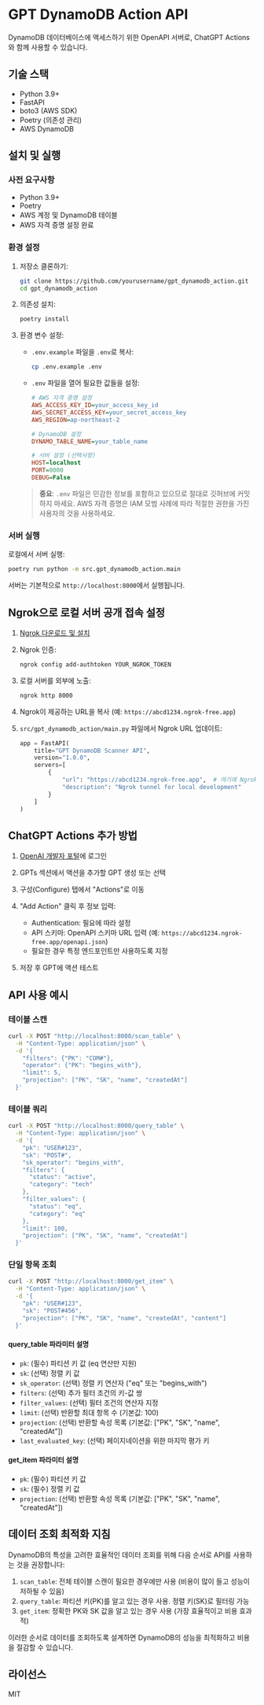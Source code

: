 # GPT DynamoDB Action API

DynamoDB 데이터베이스에 액세스하기 위한 OpenAPI 서버로, ChatGPT Actions와 함께 사용할 수 있습니다.

## 기술 스택

- Python 3.9+
- FastAPI
- boto3 (AWS SDK)
- Poetry (의존성 관리)
- AWS DynamoDB

## 설치 및 실행

### 사전 요구사항

- Python 3.9+
- Poetry
- AWS 계정 및 DynamoDB 테이블
- AWS 자격 증명 설정 완료

### 환경 설정

1. 저장소 클론하기:

   ```bash
   git clone https://github.com/yourusername/gpt_dynamodb_action.git
   cd gpt_dynamodb_action
   ```

2. 의존성 설치:

   ```bash
   poetry install
   ```

3. 환경 변수 설정:
   - `.env.example` 파일을 `.env`로 복사:
     ```bash
     cp .env.example .env
     ```
   - `.env` 파일을 열어 필요한 값들을 설정:
     ```ini
     # AWS 자격 증명 설정
     AWS_ACCESS_KEY_ID=your_access_key_id
     AWS_SECRET_ACCESS_KEY=your_secret_access_key
     AWS_REGION=ap-northeast-2

     # DynamoDB 설정
     DYNAMO_TABLE_NAME=your_table_name

     # 서버 설정 (선택사항)
     HOST=localhost
     PORT=8000
     DEBUG=False
     ```

   > **중요**: `.env` 파일은 민감한 정보를 포함하고 있으므로 절대로 깃허브에 커밋하지 마세요.
   > AWS 자격 증명은 IAM 모범 사례에 따라 적절한 권한을 가진 사용자의 것을 사용하세요.

### 서버 실행

로컬에서 서버 실행:

```bash
poetry run python -m src.gpt_dynamodb_action.main
```

서버는 기본적으로 `http://localhost:8000`에서 실행됩니다.

## Ngrok으로 로컬 서버 공개 접속 설정

1. [Ngrok 다운로드 및 설치](https://ngrok.com/download)

2. Ngrok 인증:

   ```bash
   ngrok config add-authtoken YOUR_NGROK_TOKEN
   ```

3. 로컬 서버를 외부에 노출:

   ```bash
   ngrok http 8000
   ```

4. Ngrok이 제공하는 URL을 복사 (예: `https://abcd1234.ngrok-free.app`)

5. `src/gpt_dynamodb_action/main.py` 파일에서 Ngrok URL 업데이트:
   ```python
   app = FastAPI(
       title="GPT DynamoDB Scanner API",
       version="1.0.0",
       servers=[
           {
               "url": "https://abcd1234.ngrok-free.app",  # 여기에 Ngrok URL 넣기
               "description": "Ngrok tunnel for local development"
           }
       ]
   )
   ```

## ChatGPT Actions 추가 방법

1. [OpenAI 개발자 포털](https://platform.openai.com/apps)에 로그인

2. GPTs 섹션에서 액션을 추가할 GPT 생성 또는 선택

3. 구성(Configure) 탭에서 "Actions"로 이동

4. "Add Action" 클릭 후 정보 입력:

   - Authentication: 필요에 따라 설정
   - API 스키마: OpenAPI 스키마 URL 입력 (예: `https://abcd1234.ngrok-free.app/openapi.json`)
   - 필요한 경우 특정 엔드포인트만 사용하도록 지정

5. 저장 후 GPT에 액션 테스트

## API 사용 예시

### 테이블 스캔

```bash
curl -X POST "http://localhost:8000/scan_table" \
  -H "Content-Type: application/json" \
  -d '{
    "filters": {"PK": "COM#"},
    "operator": {"PK": "begins_with"},
    "limit": 5,
    "projection": ["PK", "SK", "name", "createdAt"]
  }'
```

### 테이블 쿼리

```bash
curl -X POST "http://localhost:8000/query_table" \
  -H "Content-Type: application/json" \
  -d '{
    "pk": "USER#123",
    "sk": "POST#",
    "sk_operator": "begins_with",
    "filters": {
      "status": "active",
      "category": "tech"
    },
    "filter_values": {
      "status": "eq",
      "category": "eq"
    },
    "limit": 100,
    "projection": ["PK", "SK", "name", "createdAt"]
  }'
```

### 단일 항목 조회

```bash
curl -X POST "http://localhost:8000/get_item" \
  -H "Content-Type: application/json" \
  -d '{
    "pk": "USER#123",
    "sk": "POST#456",
    "projection": ["PK", "SK", "name", "createdAt", "content"]
  }'
```

#### query_table 파라미터 설명

- `pk`: (필수) 파티션 키 값 (eq 연산만 지원)
- `sk`: (선택) 정렬 키 값
- `sk_operator`: (선택) 정렬 키 연산자 ("eq" 또는 "begins_with")
- `filters`: (선택) 추가 필터 조건의 키-값 쌍
- `filter_values`: (선택) 필터 조건의 연산자 지정
- `limit`: (선택) 반환할 최대 항목 수 (기본값: 100)
- `projection`: (선택) 반환할 속성 목록 (기본값: ["PK", "SK", "name", "createdAt"])
- `last_evaluated_key`: (선택) 페이지네이션을 위한 마지막 평가 키

#### get_item 파라미터 설명

- `pk`: (필수) 파티션 키 값
- `sk`: (필수) 정렬 키 값
- `projection`: (선택) 반환할 속성 목록 (기본값: ["PK", "SK", "name", "createdAt"])

## 데이터 조회 최적화 지침

DynamoDB의 특성을 고려한 효율적인 데이터 조회를 위해 다음 순서로 API를 사용하는 것을 권장합니다:

1. `scan_table`: 전체 테이블 스캔이 필요한 경우에만 사용 (비용이 많이 들고 성능이 저하될 수 있음)
2. `query_table`: 파티션 키(PK)를 알고 있는 경우 사용. 정렬 키(SK)로 필터링 가능
3. `get_item`: 정확한 PK와 SK 값을 알고 있는 경우 사용 (가장 효율적이고 비용 효과적)

이러한 순서로 데이터를 조회하도록 설계하면 DynamoDB의 성능을 최적화하고 비용을 절감할 수 있습니다.

## 라이선스

MIT
